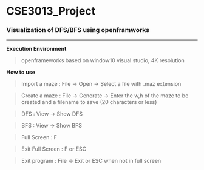 # CSE3013_Project
### Visualization of DFS/BFS using openframworks
---
**Execution Environment**
> openframeworks based on window10 visual studio, 4K resolution 

**How to use**
>Import a maze : File -> Open -> Select a file with .maz extension

>Create a maze : File -> Generate -> Enter the w,h of the maze to be created and a filename to save (20 characters or less)

>DFS : View -> Show DFS 

>BFS : View -> Show BFS

>Full Screen : F

>Exit Full Screen : F or ESC

>Exit program : File -> Exit or ESC when not in full screen
